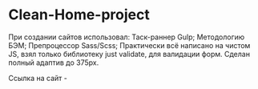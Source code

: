 # Clean-Home-project

При создании сайтов использовал:
Таск-раннер Gulp;
Методологию БЭМ;
Препроцессор Sass/Scss;
Практически всё написано на чистом JS, взял только библиотеку just validate, для валидации форм.
Сделан полный адаптив до 375px.

Ссылка на сайт - 
